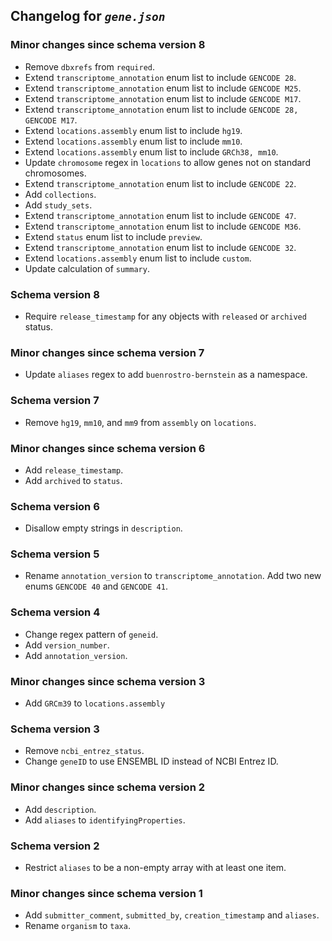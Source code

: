 ## Changelog for *`gene.json`*

### Minor changes since schema version 8

* Remove `dbxrefs` from `required`.
* Extend `transcriptome_annotation` enum list to include `GENCODE 28`.
* Extend `transcriptome_annotation` enum list to include `GENCODE M25`.
* Extend `transcriptome_annotation` enum list to include `GENCODE M17`.
* Extend `transcriptome_annotation` enum list to include `GENCODE 28, GENCODE M17`.
* Extend `locations.assembly` enum list to include `hg19`.
* Extend `locations.assembly` enum list to include `mm10`.
* Extend `locations.assembly` enum list to include `GRCh38, mm10`.
* Update `chromosome` regex in `locations` to allow genes not on standard chromosomes.
* Extend `transcriptome_annotation` enum list to include `GENCODE 22`.
* Add `collections`.
* Add `study_sets`.
* Extend `transcriptome_annotation` enum list to include `GENCODE 47`.
* Extend `transcriptome_annotation` enum list to include `GENCODE M36`.
* Extend `status` enum list to include `preview`.
* Extend `transcriptome_annotation` enum list to include `GENCODE 32`.
* Extend `locations.assembly` enum list to include `custom`.
* Update calculation of `summary`.

### Schema version 8

* Require `release_timestamp` for any objects with `released` or `archived` status.

### Minor changes since schema version 7

* Update `aliases` regex to add `buenrostro-bernstein` as a namespace.

### Schema version 7

* Remove `hg19`, `mm10`, and `mm9` from `assembly` on `locations`.

### Minor changes since schema version 6

* Add `release_timestamp`.
* Add `archived` to `status`.

### Schema version 6

* Disallow empty strings in `description`.

### Schema version 5

* Rename `annotation_version` to `transcriptome_annotation`. Add two new enums `GENCODE 40` and `GENCODE 41`.

### Schema version 4

* Change regex pattern of  `geneid`.
* Add `version_number`.
* Add `annotation_version`.

### Minor changes since schema version 3

* Add `GRCm39` to `locations.assembly`

### Schema version 3

* Remove `ncbi_entrez_status`.
* Change `geneID` to use ENSEMBL ID instead of NCBI Entrez ID.

### Minor changes since schema version 2

* Add `description`.
* Add `aliases` to `identifyingProperties`.

### Schema version 2

* Restrict `aliases` to be a non-empty array with at least one item.

### Minor changes since schema version 1

* Add `submitter_comment`, `submitted_by`, `creation_timestamp` and `aliases`.
* Rename `organism` to `taxa`.
